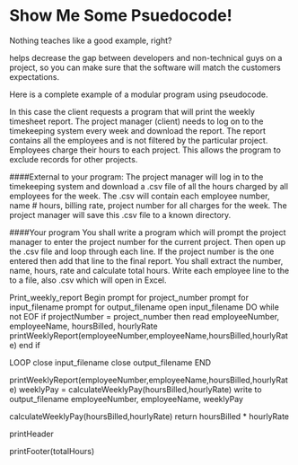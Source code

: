 # Show Me Some Psuedocode!

Nothing teaches like a good example, right?

helps decrease the gap between developers and non-technical guys on a project, so you can make sure that the software will match the customers expectations.


Here is a complete example of a modular program using pseudocode.

In this case the client requests a program that will print the weekly timesheet report. The project manager (client) needs to log on to the timekeeping system every week and download the report. The report contains all the employees and is not filtered by the particular project. Employees charge their hours to each project. This allows the program to exclude records for other projects.

####External to your program:
The project manager will log in to the timekeeping system and download a .csv file of all the hours charged by all employees for the week. The .csv will contain each employee number, name # hours, billing rate, project number for all charges for the week. The project manager will save this .csv file to a known directory.

####Your program
You shall write a program which will prompt the project manager to enter the project number for the current project.
Then open up the .csv file and loop through each line. 
If the project number is the one entered then add that line to the final report. You shall extract the number, name, hours,  rate and calculate total hours. Write each employee line to the to a file, also .csv which will open in Excel.

Print_weekly_report
Begin
prompt for project_number
prompt for input_filename
prompt for output_filename
open input_filename
DO while not EOF
    if projectNumber = project_number then
        read  employeeNumber, employeeName, hoursBilled,      hourlyRate
        printWeeklyReport(employeeNumber,employeeName,hoursBilled,hourlyRate)
    end if
 

LOOP
close input_filename
close output_filename
END


printWeeklyReport(employeeNumber,employeeName,hoursBilled,hourlyRate)
    weeklyPay = calculateWeeklyPay(hoursBilled,hourlyRate)
        write to output_filename employeeNumber, employeeName, weeklyPay


calculateWeeklyPay(hoursBilled,hourlyRate)
    return hoursBilled * hourlyRate

printHeader
    

printFooter(totalHours)